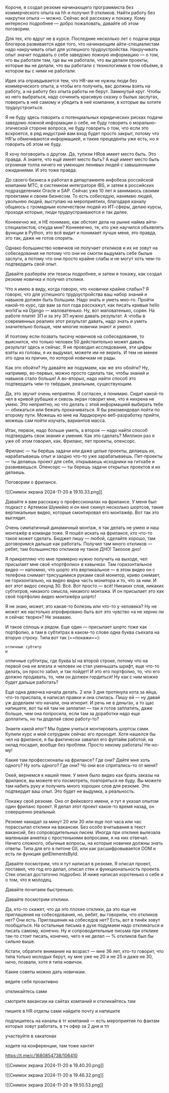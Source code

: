 Короче, я создал резюме начинающего программиста без коммерческого опыта на hh и получил 9 откликов. Найти работу без накрутки опыта — можно. Сейчас всё расскажу и покажу. Кому интересно подробнее — добро пожаловать, давайте об этом поговорим.

Для тех, кто вдруг не в курсе. Последние несколько лет с подачи ряда блогеров развивается идея того, что начинающим айти-специалистам надо накручивать опыт для успешного трудоустройства. Накручивать опыт значит подавать о себе заведомо ложную информацию — о том, что вы работали там, где вы не работали, что вы делали проекты, которые вы не делали, что вы работали с технологиями в том объёме, в котором вы с ними не работали.

Идея эта оправдывается тем, что HR-ам не нужны люди без коммерческого опыта, а чтобы его получить, вас должны взять на работу, а на работу без опыта работы не берут. Замкнутый круг. Чтобы из него выбраться, надо сочинить красивую сказку о былых заслугах, поверить в неё самому и убедить в неё компании, в которые вы хотите трудоустроиться.

Я не буду здесь говорить о потенциальных юридических рисках подачи заведомо ложной информации о себе, не буду говорить о морально-этической стороне вопроса, не буду говорить о том, что если это вскроется, в ряд индустрий вам вход будет просто закрыт, потому что HR'ы обмениваются информацией, и такие прецеденты уже есть, но я говорить об этом не буду.

Я хочу поговорить о другом. Да, тупизм HRов имеет место быть. Это правда. А знаете, что ещё имеет место быть? А ещё имеет место быть огромная толпа ничего не умеющих ленивых людей с завышенными ожиданиями. И это тоже правда.

До своего бизнеса я работал в департаменте инфобеза российской компании МТС, в системном интеграторе IBS, и затем в российских подразделениях Oracle и SAP. Сейчас уже 10 лет я занимаюсь своими проектами и своим бизнесом. То есть собеседую, нанимаю людей, увольняю людей, выступаю на мероприятиях, благодаря каналу общаюсь с громадным количеством людей из ИТ-сферы, делаю курсы, проходя которые, люди трудоустраиваются и так далее.

Конееечно же, я НЕ понимаю, как обстоят дела на рынке найма айти-специалистов, откуда мне? Конеееечно, те, кто уже научился объявлять функции в Python, это всё видит и понимает лучше меня, это правда, это так, даже не готов спорить.

Однако большинство новичков не получает откликов и их не зовут на собеседования не потому что они не смогли выдумать себе былые заслуги, а потому что они просто крайне слабы и не могут хоть чем-то подтвердить свой опыт.

Давайте разберём эти тезисы подробнее, и затем я покажу, как создал резюме новичка и получил отклики.

Что я имею в виду, когда говорю, что «новички крайне слабы»? Я говорю, что для успешного трудоустройства ваш набор знаний и навыков должен быть большим. Надо знать и уметь мно-го. Пройти какой-то курс, где вам за пол года расскажут, как писать кривые hello world'ы на Django — маловатенько. Ну, вот маловатенько, сорян. На работе платят ЗП и за эту ЗП нужно давать результат. А чтобы в современных реалиях этот результат давать, надо знать и уметь  значительно больше, чем многие новички знают и умеют.

И поэтому если позвать тысячу новичков на собеседование, то выяснится, что только человек 50 действительно может давать результат здесь и сейчас. Я не проводил исследования, эти цифры взяты из головы, я их выдумал, можете им не верить. И тем не менее это одна из причин, по которой новичкам не рады.

Как это обойти? Ну давайте же подумаем, как же это обойти? Ну, например, во-первых, можно просто сделать так, чтобы знаний и навыков стало больше! А во-вторых, надо найти способ это подтвердить чем-то твёрдым, реальным, существующим.

Да, это звучит очень неприятно. Я согласен, я понимаю. Сидит какой-то чел в кривой рубашке и сквозь экран говорит мне, что я нихрена не умею. Это неприятно, но что делать с этой информацией выбирать тебе — обижаться или бежать прокачиваться. Я бы рекомендовал пойти по второму пути. Можешь ко мне на Хардкорную веб-разработку прийти, можешь сам пойти изучать, вариантов масса.

Итак, первое, надо больше уметь, а второе — надо найти способ подтвердить свои знания и умения. Как это сделать? Миллион раз я уже об этом говорил, как. Фриланс, пет проекты, опенсорс.

Фриланс — ты берёшь задачи или даже целые проекты, делаешь их, нарабатываешь опыт и заодно что-то уже зарабатываешь. Пет-проекты — ты делаешь проект для себя, открываешь исходники на гитхабе и развиваешься. Опенсорс — ты берешь задачи открытых проектов и их делаешь.

Поговорим о фрилансе. 

![[Снимок экрана 2024-11-20 в 19.10.33.png]]

Давайте я вам расскажу о профессионалах на фрилансе. У меня был подкаст с Артемом Шумейко и он мне скинул несколько шортсов, такие вертикальные видео, которые смонтировал его монтажёр. Вот так это выглядит.

Очень симпатичный динамичный монтаж, я так делать не умею и наш монтажёр в команде тоже. Я пошёл искать на фрилансе, кто что-то такое может сделать. Бюджет пишу — любой, сделайте хорошо, там договоримся дальше как работать. Получил там много откликов — ребят, там большинство откликов ну такое ДНО! Такооое дно!

Я прикрепляю что мне примерно нужно получить на выходе, чел присылает мне своё «портфолио» в кавычках. Там горизонтальное видео — напомню, что шортс это вертикальное — в этом видео он с телефона снимает трясущимися руками свой монитор, криво снимает, не горизонтально, на видео видна часть монитора и то, что за ним. И вот этот видос секунд 30. Всё. Вот просто — всё! Никаких слов, никаких субтитров, никакого смысла, никакого монтажа. И он присылает это как своё портфолио видео монтажёра шортс!

Я не знаю, может, это какая-то болезнь или что-то у человека? Ну не может же настолько атрофировано быть вот это чувство «а не херню ли я сейчас творю»? Не знааааю.

И такое сплошь и рядом.  Еще один — присылает шортс тоже как портфолио, а там в субтитрах в каком-то слове одна буква съехала на вторую строку. Типа вот так (==покажи==):

```
отличные субтитр
ы
```

отличные субтитры, где буква Ы на второй строке, потому что на первой она не влезла и человек не стал уменьшать шрифт, еще что-то делать, он просто забил, и так пойдет! И это его портфолио, то, что его должно продавать, то, чем он должен гордиться! Ну как с ним можно будет дальше работать?

Еще одна девочка начала делать. 2 или 3 дня протянула кота за яйца, что-то прислала, я написал правки и она слилась. Пишу ей — ну давай уж доделаем что начали, она игнорит. И речь не в деньгах, а то щас напишете, вот ты ей там не заплатил — так я готов заплатить, даже больше, чем она попросила, если там за доработки надо еще доплатить, но ты доделай свою работу-то?

Знаете какой итог? Мы будем учиться монтировать шортсы сами. Купили курс и мой сотрудник сейчас его проходит. Хотя нашелся бы чел на фрилансе, я бы фактически завалил его фултайм работой, на оклад посадил, вообще без проблем. Просто некому работать! Не-ко-му!

Какие там профессионалы на фрилансе? Где они? Дайте мне хоть одного? Ну хоть одного? Где они? Чо они все спрятались-то от меня?

Окей, вернемся к нашей теме. У меня было видео как брать заказы на фрилансе, вы можете его посмотреть, повторяться не буду. Вы можете там набить руку и получить много хороших слов для резюме. Это подтвердит ваш опыт. Это будет не выдумка, а реальность.

Покажу своё резюме. Оно от фейкового имени, и тут я указал опытом один фриланс проект. Я делал этот проект какое-то время назад, он совершенно реальный.

Резюме накидал за минут 20 или 30 или еще пол часа или час порассылал отклики на вакансии. Без особо вчитывания в текст вакансий, без сопроводительных писем. Иногда при отклике вылезала маленькая анкетка с простенькими вопросами, я на них отвечал. Ничего сложного, обычные вопросы, на которые новички должны знать ответы. Типа для его в питоне GIL или как расшифровывается DOM и есть ли функция getElementsById.

Давайте посмотрим, что я тут написал в резюме. Я описал проект, поставил, что год его делал, описал стек и функциональность проекта. Стек описал достаточно подробно. И ниже написал коротенько о себе и о том, что я молодец.

Давайте почитаем быстренько.

Давайте посмотрим отклики.

Да, кто-то скажет, что да это плохие отклики, да это еще не приглашения на собеседования, но, ребят, вы говорили, что откликов нет? Они есть. Приглашения на собеседов нет? Есть, вот в тинёк зовут пообщаться. На остальные письма в духе подумаем надо откликаться и писать самому, конечно. Ну и сопроводительные письма при отклике так-то стоит писать, конечно, чего я не делал — % откликов был бы сильно выше.

Кстати, обратите внимание на возраст — мне 36 лет, кто-то говорит, что типа только молодых берут, ну мне уже не 20 и не 25 и даже не 30, ничо, позвали, хотя я типа новичок.

Какие советы можно дать новичкам.

ведите себя проактивно

откликайтесь сами

смотрите вакансии на сайтах компаний и откликайтесь там

пишите в HR отделы сами найдите почту и напишите

подпишитесь на каналы в тг компаний — есть мероприятия по фактам которых зовут работать, в тч офер за 2 дня и тп

участвуйте в хакатонах

ходите на конференции, там тоже хантят

https://t.me/c/1680854738/106410

![[Снимок экрана 2024-11-20 в 19.40.20.png]]

![[Снимок экрана 2024-11-20 в 19.46.32.png]]

![[Снимок экрана 2024-11-20 в 19.50.53.png]]

